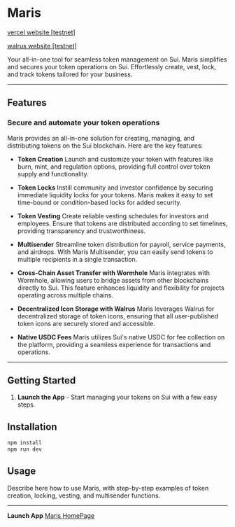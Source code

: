 
# Maris
[vercel website [testnet]](https://maris-alpha.vercel.app)

[walrus website [testnet]](https://2curj4n8qo9gu0psigfyfuwpibo46zg7ckontrq2l9gf1w2tdj.walrus.site)

Your all-in-one tool for seamless token management on Sui. Maris simplifies and secures your token operations on Sui. Effortlessly create, vest, lock, and track tokens tailored for your business.

---

## Features

### Secure and automate your token operations
Maris provides an all-in-one solution for creating, managing, and distributing tokens on the Sui blockchain. Here are the key features:

- **Token Creation**
  Launch and customize your token with features like burn, mint, and regulation options, providing full control over token supply and functionality.

- **Token Locks**
  Instill community and investor confidence by securing immediate liquidity locks for your tokens. Maris makes it easy to set time-bound or condition-based locks for added security.

- **Token Vesting**
  Create reliable vesting schedules for investors and employees. Ensure that tokens are distributed according to set timelines, providing transparency and trustworthiness.

- **Multisender**
  Streamline token distribution for payroll, service payments, and airdrops. With Maris Multisender, you can easily send tokens to multiple recipients in a single transaction.

- **Cross-Chain Asset Transfer with Wormhole**
  Maris integrates with Wormhole, allowing users to bridge assets from other blockchains directly to Sui. This feature enhances liquidity and flexibility for projects operating across multiple chains.

- **Decentralized Icon Storage with Walrus**
  Maris leverages Walrus for decentralized storage of token icons, ensuring that all user-published token icons are securely stored and accessible.

- **Native USDC Fees**
  Maris utilizes Sui's native USDC for fee collection on the platform, providing a seamless experience for transactions and operations.

---

## Getting Started

1. **Launch the App** - Start managing your tokens on Sui with a few easy steps.

## Installation



```bash
npm install
npm run dev
```

## Usage

Describe here how to use Maris, with step-by-step examples of token creation, locking, vesting, and multisender functions.

---

**Launch App**
[Maris HomePage](https://5n535yu64rprb5zvv0ixplleose19f5x5s1mr7ybp9pkqy6iol.walrus.site/enter)
